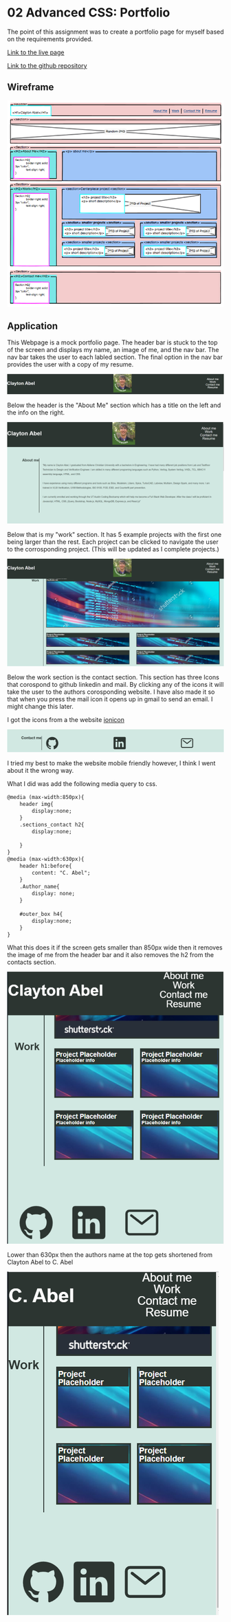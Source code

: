 # 02 Advanced CSS: Portfolio
The point of this assignment was to create a portfolio page for myself based on the requirements provided.

[Link to the live page](https://clabel95.github.io/02-Advanced-CSS-Homework/)


[Link to the github repository](https://github.com/clabel95/02-Advanced-CSS-Homework)

## Wireframe
![The image shows a wireframe mockup of the porfolio website the autor planned to design.](https://github.com/clabel95/02-Advanced-CSS-Homework/blob/79280ea3c06d81b7121d8e9dfcaa56cf16a08f60/assets/images/Wireframe.png?raw=true)

## Application



This Webpage is a mock portfolio page. The header bar is stuck to the top of the screen and displays my name, an image of me, and the nav bar. The nav bar takes the user to each labled section. The final option in the nav bar provides the user with a copy of my resume.



![The image shows the header bar of the portfolio website.](https://github.com/clabel95/02-Advanced-CSS-Homework/blob/7a9cc5eada3305f5d8529a75984113854577a8b0/assets/images/Header.PNG?raw=true)




Below the header is the "About Me" section which has a title on the left and the info on the right.



![The image shows the About Me section of the portfolio website.](https://github.com/clabel95/02-Advanced-CSS-Homework/blob/7a9cc5eada3305f5d8529a75984113854577a8b0/assets/images/About_me.PNG?raw=true) 






Below that is my "work" section. It has 5 example projects with the first one being larger than the rest. Each project can be clicked to navigate the user to the corrosponding project. (This will be updated as I complete projects.)


![The image shows the Work section of the portfolio website.](https://github.com/clabel95/02-Advanced-CSS-Homework/blob/7a9cc5eada3305f5d8529a75984113854577a8b0/assets/images/work.PNG?raw=true)



Below the work section is the contact section. This section has three Icons that corospond to github linkedin and mail. By clicking any of the icons it will take the user to the authors corosponding website. I have also made it so that when you press the mail icon it opens up in gmail to send an email. I might change this later. 

I got the icons from a the website [ionicon](https://ionic.io/ionicons)




![The image shows the contact section of the portfolio website](https://github.com/clabel95/02-Advanced-CSS-Homework/blob/7a9cc5eada3305f5d8529a75984113854577a8b0/assets/images/Contact.PNG?raw=true)




I tried my best to make the website mobile friendly however, I think I went about it the wrong way. 

What I did was add the following media query to css.
```
@media (max-width:850px){
    header img{
        display:none;
    }
    .sections_contact h2{
        display:none;
        
    }
}
@media (max-width:630px){
    header h1:before{
        content: "C. Abel";
    }
    .Author_name{
        display: none;
    }
    
    #outer_box h4{
        display:none;
    }
}
```

What this does it if the screen gets smaller than 850px wide then it removes the image of me from the header bar and it also removes the h2 from the contacts section. 

![The image shows the portfolio page whith a width less than 850px](https://github.com/clabel95/02-Advanced-CSS-Homework/blob/1c2697b3b4bcc502ec15bc905ceb206acc752337/assets/images/less_than_850px.PNG?raw=true)


Lower than 630px then the authors name at the top gets shortened from Clayton Abel to C. Abel 

![The image shows the portfolio page with a width less than 630px](https://github.com/clabel95/02-Advanced-CSS-Homework/blob/1c2697b3b4bcc502ec15bc905ceb206acc752337/assets/images/less_than_630px.PNG?raw=true)